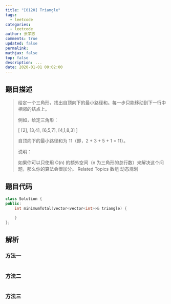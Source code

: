```yaml
---
title: "[0120] Triangle"
tags:
  - leetcode
categories:
  - leetcode
author: 张学志
comments: true
updated: false
permalink:
mathjax: false
top: false
description: ...
date: 2020-01-01 00:02:00
---
```


## 题目描述

> 给定一个三角形，找出自顶向下的最小路径和。每一步只能移动到下一行中相邻的结点上。 
> 
> 例如，给定三角形： 
> 
> [
> [2],
> [3,4],
> [6,5,7],
> [4,1,8,3]
> ]
> 
> 
> 自顶向下的最小路径和为 11（即，2 + 3 + 5 + 1 = 11）。 
> 
> 说明： 
> 
> 如果你可以只使用 O(n) 的额外空间（n 为三角形的总行数）来解决这个问题，那么你的算法会很加分。 
> Related Topics 数组 动态规划

## 题目代码

```cpp
class Solution {
public:
    int minimumTotal(vector<vector<int>>& triangle) {
        
    }
};
```

## 解析

### 方法一

```cpp

```

### 方法二

```cpp

```

### 方法三

```cpp

```

